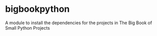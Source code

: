 # bigbookpython
A module to install the dependencies for the projects in The Big Book of Small Python Projects
